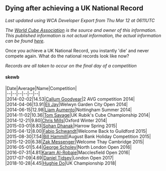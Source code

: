 ## Dying after achieving a UK National Record 

*Last updated using WCA Developer Export from Thu Mar 12 at 0611UTC*

*The [World Cube Association](https://www.worldcubeassociation.org) is the source and owner of this information. This published information is not actual information, the actual information can be found [here](https://www.worldcubeassociation.org/results).*

Once you achieve a UK National Record, you instantly 'die' and never compete again. What do the national records look like now?

*Records are all taken to occur on the final day of a competition*

#### skewb

|Date|Average|Name|Competition|  
|--|--|--|--|--|--|  
|2014-02-02|14.53|[Callum Goodyear](https://www.worldcubeassociation.org/persons/2012GOOD02)|2 AVG competition 2014|  
|2014-04-06|13.91|[Eli Jay](https://www.worldcubeassociation.org/persons/2014JAYE01)|Welwyn Garden City Open 2014|  
|2014-06-15|12.98|[Liam Aumento](https://www.worldcubeassociation.org/persons/2014AUME01)|Nottingham Summer 2014|  
|2014-11-02|10.36|[Tom Savage](https://www.worldcubeassociation.org/persons/2013SAVA02)|UK Rubik's Cube Championship 2014|  
|2014-12-21|9.80|[Chris Mills](https://www.worldcubeassociation.org/persons/2014MILL04)|Oxford Winter 2014|  
|2015-03-01|8.83|[Sohan Dhanak](https://www.worldcubeassociation.org/persons/2014DHAN03)|Harrow Spring 2015|  
|2015-04-12|8.00|[Fabio Schwandt](https://www.worldcubeassociation.org/persons/2014SCHW02)|Welcome Back to Guildford 2015|  
|2015-08-30|7.54|[Bill Hammill](https://www.worldcubeassociation.org/persons/2015HAMM01)|August Bank Holiday Competition 2015|  
|2015-12-20|6.38|[Zak Messenger](https://www.worldcubeassociation.org/persons/2015MESS01)|Welcome Thay Cambridge 2015|  
|2016-05-01|5.44|[George Scholey](https://www.worldcubeassociation.org/persons/2015SCHO05)|North London Open 2016|  
|2016-07-31|4.81|[Karam Al-Robaie](https://www.worldcubeassociation.org/persons/2016ALRO01)|Macclesfield Open 2016|  
|2017-07-09|4.69|[Daniel Tidsey](https://www.worldcubeassociation.org/persons/2016TIDS01)|London Open 2017|  
|2018-10-28|4.45|[Hughie Do](https://www.worldcubeassociation.org/persons/2017DOHU02)|UK Championship 2018|  
